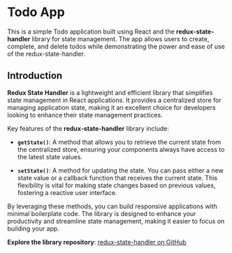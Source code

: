 # Todo App

This is a simple Todo application built using React and the **redux-state-handler** library for state management. The app allows users to create, complete, and delete todos while demonstrating the power and ease of use of the redux-state-handler.

## Introduction

**Redux State Handler** is a lightweight and efficient library that simplifies state management in React applications. It provides a centralized store for managing application state, making it an excellent choice for developers looking to enhance their state management practices.

Key features of the **redux-state-handler** library include:

- **`getState()`**: A method that allows you to retrieve the current state from the centralized store, ensuring your components always have access to the latest state values.

- **`setState()`**: A method for updating the state. You can pass either a new state value or a callback function that receives the current state. This flexibility is vital for making state changes based on previous values, fostering a reactive user interface.

By leveraging these methods, you can build responsive applications with minimal boilerplate code. The library is designed to enhance your productivity and streamline state management, making it easier to focus on building your app.

**Explore the library repository**: [redux-state-handler on GitHub](https://github.com/shsa-x/redux-state-handler.git)

